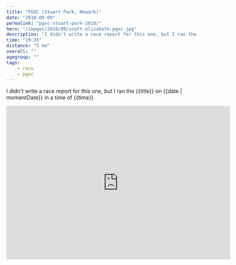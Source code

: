 ```yaml
---
title: "PGXC (Stuart Park, Newark)"
date: "2018-09-09"
permalink: "pgxc-stuart-park-2018/"
hero: "/images/2018/09/scott-elizabeth-pgxc.jpg"
description: "I didn't write a race report for this one, but I ran the {{title}} on {{date | momentDate}} in a time of {{time}}."
time: "19:35"
distance: "5 km"
overall: ""
agegroup: ""
tags:
    - race
    - pgxc
---
```


I didn't write a race report for this one, but I ran the {{title}} on {{date | momentDate}} in a time of {{time}}.

<iframe height='405' width='590' frameborder='0' allowtransparency='true' scrolling='no' src='https://www.strava.com/activities/1830747530/embed/da2547074b715bb1b7412bf9b021fcd00c3f312c'></iframe>
